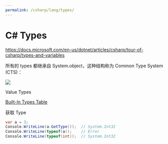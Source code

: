 ```yaml
---
permalink: /csharp/lang/types/
---
```


# C# Types

<https://docs.microsoft.com/en-us/dotnet/articles/csharp/tour-of-csharp/types-and-variables>

所有的 types 都继承自 System.object，这种结构称为 Common Type System (CTS)：

![](https://docs.microsoft.com/en-us/dotnet/articles/csharp/programming-guide/types/media/valuetypescts.png)

Value Types

[Built-In Types Table](https://docs.microsoft.com/en-us/dotnet/articles/csharp/language-reference/keywords/built-in-types-table)

获取 Type

```cs
var a = 3;
Console.WriteLine(a.GetType());  // System.Int32
Console.WriteLine(typeof(a));    // Error
Console.WriteLine(typeof(int));  // System.Int32
```
